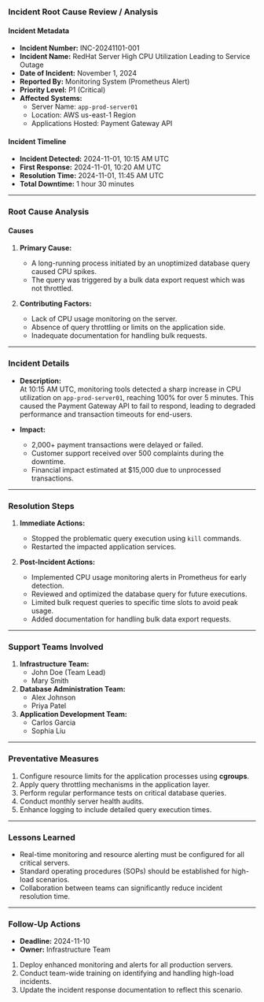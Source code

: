 
### **Incident Root Cause Review / Analysis**

#### **Incident Metadata**

-   **Incident Number:** INC-20241101-001
-   **Incident Name:** RedHat Server High CPU Utilization Leading to Service Outage
-   **Date of Incident:** November 1, 2024
-   **Reported By:** Monitoring System (Prometheus Alert)
-   **Priority Level:** P1 (Critical)
-   **Affected Systems:**
    -   Server Name: `app-prod-server01`
    -   Location: AWS us-east-1 Region
    -   Applications Hosted: Payment Gateway API

#### **Incident Timeline**

-   **Incident Detected:** 2024-11-01, 10:15 AM UTC
-   **First Response:** 2024-11-01, 10:20 AM UTC
-   **Resolution Time:** 2024-11-01, 11:45 AM UTC
-   **Total Downtime:** 1 hour 30 minutes

----------

### **Root Cause Analysis**

#### **Causes**

1.  **Primary Cause:**
    
    -   A long-running process initiated by an unoptimized database query caused CPU spikes.
    -   The query was triggered by a bulk data export request which was not throttled.
2.  **Contributing Factors:**
    
    -   Lack of CPU usage monitoring on the server.
    -   Absence of query throttling or limits on the application side.
    -   Inadequate documentation for handling bulk requests.

----------

### **Incident Details**

-   **Description:**  
    At 10:15 AM UTC, monitoring tools detected a sharp increase in CPU utilization on `app-prod-server01`, reaching 100% for over 5 minutes. This caused the Payment Gateway API to fail to respond, leading to degraded performance and transaction timeouts for end-users.
    
-   **Impact:**
    
    -   2,000+ payment transactions were delayed or failed.
    -   Customer support received over 500 complaints during the downtime.
    -   Financial impact estimated at $15,000 due to unprocessed transactions.

----------

### **Resolution Steps**

1.  **Immediate Actions:**
    
    -   Stopped the problematic query execution using `kill` commands.
    -   Restarted the impacted application services.
2.  **Post-Incident Actions:**
    
    -   Implemented CPU usage monitoring alerts in Prometheus for early detection.
    -   Reviewed and optimized the database query for future executions.
    -   Limited bulk request queries to specific time slots to avoid peak usage.
    -   Added documentation for handling bulk data export requests.

----------

### **Support Teams Involved**

1.  **Infrastructure Team:**
    -   John Doe (Team Lead)
    -   Mary Smith
2.  **Database Administration Team:**
    -   Alex Johnson
    -   Priya Patel
3.  **Application Development Team:**
    -   Carlos Garcia
    -   Sophia Liu

----------

### **Preventative Measures**

1.  Configure resource limits for the application processes using **cgroups**.
2.  Apply query throttling mechanisms in the application layer.
3.  Perform regular performance tests on critical database queries.
4.  Conduct monthly server health audits.
5.  Enhance logging to include detailed query execution times.

----------

### **Lessons Learned**

-   Real-time monitoring and resource alerting must be configured for all critical servers.
-   Standard operating procedures (SOPs) should be established for high-load scenarios.
-   Collaboration between teams can significantly reduce incident resolution time.

----------

### **Follow-Up Actions**

-   **Deadline:** 2024-11-10
-   **Owner:** Infrastructure Team

1.  Deploy enhanced monitoring and alerts for all production servers.
2.  Conduct team-wide training on identifying and handling high-load incidents.
3.  Update the incident response documentation to reflect this scenario.